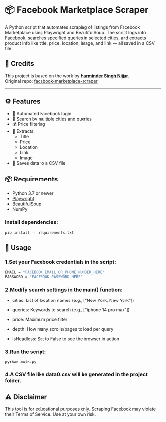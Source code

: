 # 📦 Facebook Marketplace Scraper

A Python script that automates scraping of listings from Facebook Marketplace using Playwright and BeautifulSoup. The script logs into Facebook, searches specified queries in selected cities, and extracts product info like title, price, location, image, and link — all saved in a CSV file.

## 🙏 Credits

This project is based on the work by **[Harminder Singh Nijjar](https://github.com/passivebot)**.  
Original repo: [facebook-marketplace-scraper](https://github.com/passivebot/facebook-marketplace-scraper)

---

## ⚙️ Features

- 🔐 Automated Facebook login
- 🔎 Search by multiple cities and queries
- 💰 Price filtering
- 📄 Extracts:
  - Title
  - Price
  - Location
  - Link
  - Image
- 📁 Saves data to a CSV file

## 📦 Requirements

- Python 3.7 or newer
- [Playwright](https://playwright.dev/python/)
- [BeautifulSoup](https://pypi.org/project/beautifulsoup4/)
- NumPy

### Install dependencies:

```bash
pip install -r requirements.txt
```

## 🧠 Usage
### 1.Set your Facebook credentials in the script:

```bash
EMAIL = "FACEBOOK_EMAIL_OR_PHONE_NUMBER_HERE"
PASSWORD = "FACEBOOK_PASSWORD_HERE"
```
### 2.Modify search settings in the main() function:
- cities: List of location names (e.g., ["New York, New York"])

- queries: Keywords to search (e.g., ["iphone 14 pro max"])

- price: Maximum price filter

- depth: How many scrolls/pages to load per query

- isHeadless: Set to False to see the browser in action

### 3.Run the script:

```bash
python main.py
```

### 4.A CSV file like data0.csv will be generated in the project folder.

## ⚠️ Disclaimer
This tool is for educational purposes only.
Scraping Facebook may violate their Terms of Service.
Use at your own risk.
